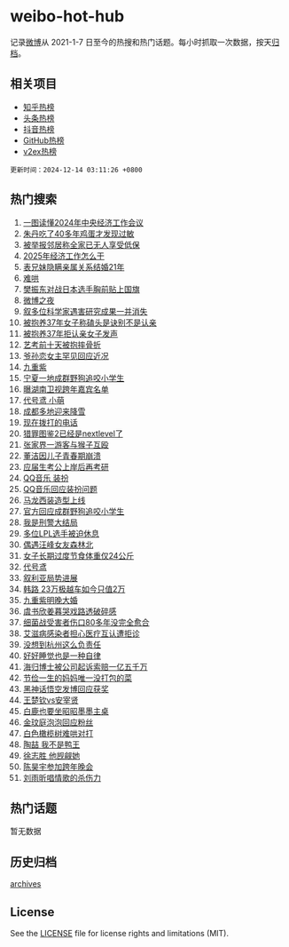 # weibo-hot-hub

记录[微博](https://www.weibo.com)从 2021-1-7 日至今的热搜和热门话题。每小时抓取一次数据，按天[归档](archives)。

## 相关项目

- [知乎热榜](https://github.com/lonnyzhang423/zhihu-hot-hub)
- [头条热榜](https://github.com/lonnyzhang423/toutiao-hot-hub)
- [抖音热榜](https://github.com/lonnyzhang423/douyin-hot-hub)
- [GitHub热榜](https://github.com/lonnyzhang423/github-hot-hub)
- [v2ex热榜](https://github.com/lonnyzhang423/v2ex-hot-hub)


`更新时间：2024-12-14 03:11:26 +0800`

## 热门搜索

1. [一图读懂2024年中央经济工作会议](https://m.weibo.cn/search?containerid=100103type%3D1%26t%3D10%26q%3D%23%E4%B8%80%E5%9B%BE%E8%AF%BB%E6%87%822024%E5%B9%B4%E4%B8%AD%E5%A4%AE%E7%BB%8F%E6%B5%8E%E5%B7%A5%E4%BD%9C%E4%BC%9A%E8%AE%AE%23&stream_entry_id=51&isnewpage=1&extparam=seat%3D1%26c_type%3D51%26stream_entry_id%3D51%26cate%3D10103%26filter_type%3Drealtimehot%26q%3D%2523%25E4%25B8%2580%25E5%259B%25BE%25E8%25AF%25BB%25E6%2587%25822024%25E5%25B9%25B4%25E4%25B8%25AD%25E5%25A4%25AE%25E7%25BB%258F%25E6%25B5%258E%25E5%25B7%25A5%25E4%25BD%259C%25E4%25BC%259A%25E8%25AE%25AE%2523%26pos%3D0%26dgr%3D0%26display_time%3D1734117084%26pre_seqid%3D173411708465592175222157)
1. [朱丹吃了40多年鸡蛋才发现过敏](https://m.weibo.cn/search?containerid=100103type%3D1%26t%3D10%26q%3D%23%E6%9C%B1%E4%B8%B9%E5%90%83%E4%BA%8640%E5%A4%9A%E5%B9%B4%E9%B8%A1%E8%9B%8B%E6%89%8D%E5%8F%91%E7%8E%B0%E8%BF%87%E6%95%8F%23&stream_entry_id=31&isnewpage=1&extparam=seat%3D1%26band_rank%3D1%26flag%3D2%26filter_type%3Drealtimehot%26c_type%3D31%26lcate%3D5001%26stream_entry_id%3D31%26cate%3D5001%26q%3D%2523%25E6%259C%25B1%25E4%25B8%25B9%25E5%2590%2583%25E4%25BA%258640%25E5%25A4%259A%25E5%25B9%25B4%25E9%25B8%25A1%25E8%259B%258B%25E6%2589%258D%25E5%258F%2591%25E7%258E%25B0%25E8%25BF%2587%25E6%2595%258F%2523%26dgr%3D0%26pos%3D0%26realpos%3D1%26display_time%3D1734117084%26pre_seqid%3D173411708465592175222157)
1. [被举报邻居称全家已无人享受低保](https://m.weibo.cn/search?containerid=100103type%3D1%26t%3D10%26q%3D%23%E8%A2%AB%E4%B8%BE%E6%8A%A5%E9%82%BB%E5%B1%85%E7%A7%B0%E5%85%A8%E5%AE%B6%E5%B7%B2%E6%97%A0%E4%BA%BA%E4%BA%AB%E5%8F%97%E4%BD%8E%E4%BF%9D%23&stream_entry_id=31&isnewpage=1&extparam=seat%3D1%26band_rank%3D2%26flag%3D2%26filter_type%3Drealtimehot%26c_type%3D31%26lcate%3D5001%26stream_entry_id%3D31%26cate%3D5001%26q%3D%2523%25E8%25A2%25AB%25E4%25B8%25BE%25E6%258A%25A5%25E9%2582%25BB%25E5%25B1%2585%25E7%25A7%25B0%25E5%2585%25A8%25E5%25AE%25B6%25E5%25B7%25B2%25E6%2597%25A0%25E4%25BA%25BA%25E4%25BA%25AB%25E5%258F%2597%25E4%25BD%258E%25E4%25BF%259D%2523%26dgr%3D0%26pos%3D1%26realpos%3D2%26display_time%3D1734117084%26pre_seqid%3D173411708465592175222157)
1. [2025年经济工作怎么干](https://m.weibo.cn/search?containerid=100103type%3D1%26t%3D10%26q%3D%232025%E5%B9%B4%E7%BB%8F%E6%B5%8E%E5%B7%A5%E4%BD%9C%E6%80%8E%E4%B9%88%E5%B9%B2%23&stream_entry_id=31&isnewpage=1&extparam=seat%3D1%26band_rank%3D3%26flag%3D0%26filter_type%3Drealtimehot%26c_type%3D31%26lcate%3D5001%26stream_entry_id%3D31%26cate%3D5001%26q%3D%25232025%25E5%25B9%25B4%25E7%25BB%258F%25E6%25B5%258E%25E5%25B7%25A5%25E4%25BD%259C%25E6%2580%258E%25E4%25B9%2588%25E5%25B9%25B2%2523%26dgr%3D0%26pos%3D2%26realpos%3D3%26display_time%3D1734117084%26pre_seqid%3D173411708465592175222157)
1. [表兄妹隐瞒亲属关系结婚21年](https://m.weibo.cn/search?containerid=100103type%3D1%26t%3D10%26q%3D%23%E8%A1%A8%E5%85%84%E5%A6%B9%E9%9A%90%E7%9E%92%E4%BA%B2%E5%B1%9E%E5%85%B3%E7%B3%BB%E7%BB%93%E5%A9%9A21%E5%B9%B4%23&stream_entry_id=31&isnewpage=1&extparam=seat%3D1%26band_rank%3D4%26flag%3D2%26filter_type%3Drealtimehot%26c_type%3D31%26lcate%3D5001%26stream_entry_id%3D31%26cate%3D5001%26q%3D%2523%25E8%25A1%25A8%25E5%2585%2584%25E5%25A6%25B9%25E9%259A%2590%25E7%259E%2592%25E4%25BA%25B2%25E5%25B1%259E%25E5%2585%25B3%25E7%25B3%25BB%25E7%25BB%2593%25E5%25A9%259A21%25E5%25B9%25B4%2523%26dgr%3D0%26pos%3D3%26realpos%3D4%26display_time%3D1734117084%26pre_seqid%3D173411708465592175222157)
1. [难哄](https://m.weibo.cn/search?containerid=100103type%3D1%26t%3D10%26q%3D%E9%9A%BE%E5%93%84&stream_entry_id=31&isnewpage=1&extparam=seat%3D1%26band_rank%3D5%26flag%3D2%26filter_type%3Drealtimehot%26c_type%3D31%26lcate%3D5001%26stream_entry_id%3D31%26cate%3D5001%26q%3D%25E9%259A%25BE%25E5%2593%2584%26dgr%3D0%26pos%3D4%26realpos%3D5%26display_time%3D1734117084%26pre_seqid%3D173411708465592175222157)
1. [樊振东对战日本选手胸前贴上国旗](https://m.weibo.cn/search?containerid=100103type%3D1%26t%3D10%26q%3D%23%E6%A8%8A%E6%8C%AF%E4%B8%9C%E5%AF%B9%E6%88%98%E6%97%A5%E6%9C%AC%E9%80%89%E6%89%8B%E8%83%B8%E5%89%8D%E8%B4%B4%E4%B8%8A%E5%9B%BD%E6%97%97%23&stream_entry_id=31&isnewpage=1&extparam=seat%3D1%26band_rank%3D6%26flag%3D0%26filter_type%3Drealtimehot%26c_type%3D31%26lcate%3D5001%26stream_entry_id%3D31%26cate%3D5001%26q%3D%2523%25E6%25A8%258A%25E6%258C%25AF%25E4%25B8%259C%25E5%25AF%25B9%25E6%2588%2598%25E6%2597%25A5%25E6%259C%25AC%25E9%2580%2589%25E6%2589%258B%25E8%2583%25B8%25E5%2589%258D%25E8%25B4%25B4%25E4%25B8%258A%25E5%259B%25BD%25E6%2597%2597%2523%26dgr%3D0%26pos%3D5%26realpos%3D6%26display_time%3D1734117084%26pre_seqid%3D173411708465592175222157)
1. [微博之夜](https://m.weibo.cn/search?containerid=100103type%3D1%26t%3D10%26q%3D%E5%BE%AE%E5%8D%9A%E4%B9%8B%E5%A4%9C&stream_entry_id=31&isnewpage=1&extparam=seat%3D1%26band_rank%3D7%26flag%3D2%26filter_type%3Drealtimehot%26c_type%3D31%26lcate%3D5001%26stream_entry_id%3D31%26cate%3D5001%26q%3D%25E5%25BE%25AE%25E5%258D%259A%25E4%25B9%258B%25E5%25A4%259C%26dgr%3D0%26pos%3D6%26realpos%3D7%26display_time%3D1734117084%26pre_seqid%3D173411708465592175222157)
1. [叙多位科学家遇害研究成果一并消失](https://m.weibo.cn/search?containerid=100103type%3D1%26t%3D10%26q%3D%23%E5%8F%99%E5%A4%9A%E4%BD%8D%E7%A7%91%E5%AD%A6%E5%AE%B6%E9%81%87%E5%AE%B3%E7%A0%94%E7%A9%B6%E6%88%90%E6%9E%9C%E4%B8%80%E5%B9%B6%E6%B6%88%E5%A4%B1%23&stream_entry_id=31&isnewpage=1&extparam=seat%3D1%26band_rank%3D8%26flag%3D0%26filter_type%3Drealtimehot%26c_type%3D31%26lcate%3D5001%26stream_entry_id%3D31%26cate%3D5001%26q%3D%2523%25E5%258F%2599%25E5%25A4%259A%25E4%25BD%258D%25E7%25A7%2591%25E5%25AD%25A6%25E5%25AE%25B6%25E9%2581%2587%25E5%25AE%25B3%25E7%25A0%2594%25E7%25A9%25B6%25E6%2588%2590%25E6%259E%259C%25E4%25B8%2580%25E5%25B9%25B6%25E6%25B6%2588%25E5%25A4%25B1%2523%26dgr%3D0%26pos%3D7%26realpos%3D8%26display_time%3D1734117084%26pre_seqid%3D173411708465592175222157)
1. [被抱养37年女子称磕头是诀别不是认亲](https://m.weibo.cn/search?containerid=100103type%3D1%26t%3D10%26q%3D%23%E8%A2%AB%E6%8A%B1%E5%85%BB37%E5%B9%B4%E5%A5%B3%E5%AD%90%E7%A7%B0%E7%A3%95%E5%A4%B4%E6%98%AF%E8%AF%80%E5%88%AB%E4%B8%8D%E6%98%AF%E8%AE%A4%E4%BA%B2%23&stream_entry_id=31&isnewpage=1&extparam=seat%3D1%26band_rank%3D9%26flag%3D1%26filter_type%3Drealtimehot%26c_type%3D31%26lcate%3D5001%26stream_entry_id%3D31%26cate%3D5001%26q%3D%2523%25E8%25A2%25AB%25E6%258A%25B1%25E5%2585%25BB37%25E5%25B9%25B4%25E5%25A5%25B3%25E5%25AD%2590%25E7%25A7%25B0%25E7%25A3%2595%25E5%25A4%25B4%25E6%2598%25AF%25E8%25AF%2580%25E5%2588%25AB%25E4%25B8%258D%25E6%2598%25AF%25E8%25AE%25A4%25E4%25BA%25B2%2523%26dgr%3D0%26pos%3D8%26realpos%3D9%26display_time%3D1734117084%26pre_seqid%3D173411708465592175222157)
1. [被抱养37年拒认亲女子发声](https://m.weibo.cn/search?containerid=100103type%3D1%26t%3D10%26q%3D%23%E8%A2%AB%E6%8A%B1%E5%85%BB37%E5%B9%B4%E6%8B%92%E8%AE%A4%E4%BA%B2%E5%A5%B3%E5%AD%90%E5%8F%91%E5%A3%B0%23&stream_entry_id=31&isnewpage=1&extparam=seat%3D1%26band_rank%3D10%26flag%3D1%26filter_type%3Drealtimehot%26c_type%3D31%26lcate%3D5001%26stream_entry_id%3D31%26cate%3D5001%26q%3D%2523%25E8%25A2%25AB%25E6%258A%25B1%25E5%2585%25BB37%25E5%25B9%25B4%25E6%258B%2592%25E8%25AE%25A4%25E4%25BA%25B2%25E5%25A5%25B3%25E5%25AD%2590%25E5%258F%2591%25E5%25A3%25B0%2523%26dgr%3D0%26pos%3D9%26realpos%3D10%26display_time%3D1734117084%26pre_seqid%3D173411708465592175222157)
1. [艺考前十天被抱摔骨折](https://m.weibo.cn/search?containerid=100103type%3D1%26t%3D10%26q%3D%E8%89%BA%E8%80%83%E5%89%8D%E5%8D%81%E5%A4%A9%E8%A2%AB%E6%8A%B1%E6%91%94%E9%AA%A8%E6%8A%98&stream_entry_id=31&isnewpage=1&extparam=seat%3D1%26band_rank%3D11%26flag%3D2%26filter_type%3Drealtimehot%26c_type%3D31%26lcate%3D5001%26stream_entry_id%3D31%26cate%3D5001%26q%3D%25E8%2589%25BA%25E8%2580%2583%25E5%2589%258D%25E5%258D%2581%25E5%25A4%25A9%25E8%25A2%25AB%25E6%258A%25B1%25E6%2591%2594%25E9%25AA%25A8%25E6%258A%2598%26dgr%3D0%26pos%3D10%26realpos%3D11%26display_time%3D1734117084%26pre_seqid%3D173411708465592175222157)
1. [爷孙恋女主罕见回应近况](https://m.weibo.cn/search?containerid=100103type%3D1%26t%3D10%26q%3D%23%E7%88%B7%E5%AD%99%E6%81%8B%E5%A5%B3%E4%B8%BB%E7%BD%95%E8%A7%81%E5%9B%9E%E5%BA%94%E8%BF%91%E5%86%B5%23&stream_entry_id=31&isnewpage=1&extparam=seat%3D1%26band_rank%3D12%26flag%3D2%26filter_type%3Drealtimehot%26c_type%3D31%26lcate%3D5001%26stream_entry_id%3D31%26cate%3D5001%26q%3D%2523%25E7%2588%25B7%25E5%25AD%2599%25E6%2581%258B%25E5%25A5%25B3%25E4%25B8%25BB%25E7%25BD%2595%25E8%25A7%2581%25E5%259B%259E%25E5%25BA%2594%25E8%25BF%2591%25E5%2586%25B5%2523%26dgr%3D0%26pos%3D11%26realpos%3D12%26display_time%3D1734117084%26pre_seqid%3D173411708465592175222157)
1. [九重紫](https://m.weibo.cn/search?containerid=100103type%3D1%26t%3D10%26q%3D%E4%B9%9D%E9%87%8D%E7%B4%AB&stream_entry_id=31&isnewpage=1&extparam=seat%3D1%26band_rank%3D13%26flag%3D0%26filter_type%3Drealtimehot%26c_type%3D31%26lcate%3D5001%26stream_entry_id%3D31%26cate%3D5001%26q%3D%25E4%25B9%259D%25E9%2587%258D%25E7%25B4%25AB%26dgr%3D0%26pos%3D12%26realpos%3D13%26display_time%3D1734117084%26pre_seqid%3D173411708465592175222157)
1. [宁夏一地成群野狗追咬小学生](https://m.weibo.cn/search?containerid=100103type%3D1%26t%3D10%26q%3D%23%E5%AE%81%E5%A4%8F%E4%B8%80%E5%9C%B0%E6%88%90%E7%BE%A4%E9%87%8E%E7%8B%97%E8%BF%BD%E5%92%AC%E5%B0%8F%E5%AD%A6%E7%94%9F%23&stream_entry_id=31&isnewpage=1&extparam=seat%3D1%26band_rank%3D14%26flag%3D0%26filter_type%3Drealtimehot%26c_type%3D31%26lcate%3D5001%26stream_entry_id%3D31%26cate%3D5001%26q%3D%2523%25E5%25AE%2581%25E5%25A4%258F%25E4%25B8%2580%25E5%259C%25B0%25E6%2588%2590%25E7%25BE%25A4%25E9%2587%258E%25E7%258B%2597%25E8%25BF%25BD%25E5%2592%25AC%25E5%25B0%258F%25E5%25AD%25A6%25E7%2594%259F%2523%26dgr%3D0%26pos%3D13%26realpos%3D14%26display_time%3D1734117084%26pre_seqid%3D173411708465592175222157)
1. [曝湖南卫视跨年嘉宾名单](https://m.weibo.cn/search?containerid=100103type%3D1%26t%3D10%26q%3D%23%E6%9B%9D%E6%B9%96%E5%8D%97%E5%8D%AB%E8%A7%86%E8%B7%A8%E5%B9%B4%E5%98%89%E5%AE%BE%E5%90%8D%E5%8D%95%23&stream_entry_id=31&isnewpage=1&extparam=seat%3D1%26band_rank%3D15%26flag%3D0%26filter_type%3Drealtimehot%26c_type%3D31%26lcate%3D5001%26stream_entry_id%3D31%26cate%3D5001%26q%3D%2523%25E6%259B%259D%25E6%25B9%2596%25E5%258D%2597%25E5%258D%25AB%25E8%25A7%2586%25E8%25B7%25A8%25E5%25B9%25B4%25E5%2598%2589%25E5%25AE%25BE%25E5%2590%258D%25E5%258D%2595%2523%26dgr%3D0%26pos%3D14%26realpos%3D15%26display_time%3D1734117084%26pre_seqid%3D173411708465592175222157)
1. [代号鸢 小萌](https://m.weibo.cn/search?containerid=100103type%3D1%26t%3D10%26q%3D%E4%BB%A3%E5%8F%B7%E9%B8%A2+%E5%B0%8F%E8%90%8C&stream_entry_id=31&isnewpage=1&extparam=seat%3D1%26band_rank%3D16%26flag%3D0%26filter_type%3Drealtimehot%26c_type%3D31%26lcate%3D5001%26stream_entry_id%3D31%26cate%3D5001%26q%3D%25E4%25BB%25A3%25E5%258F%25B7%25E9%25B8%25A2%2520%25E5%25B0%258F%25E8%2590%258C%26dgr%3D0%26pos%3D15%26realpos%3D16%26display_time%3D1734117084%26pre_seqid%3D173411708465592175222157)
1. [成都多地迎来降雪](https://m.weibo.cn/search?containerid=100103type%3D1%26t%3D10%26q%3D%23%E6%88%90%E9%83%BD%E5%A4%9A%E5%9C%B0%E8%BF%8E%E6%9D%A5%E9%99%8D%E9%9B%AA%23&stream_entry_id=31&isnewpage=1&extparam=seat%3D1%26band_rank%3D17%26flag%3D0%26filter_type%3Drealtimehot%26c_type%3D31%26lcate%3D5001%26stream_entry_id%3D31%26cate%3D5001%26q%3D%2523%25E6%2588%2590%25E9%2583%25BD%25E5%25A4%259A%25E5%259C%25B0%25E8%25BF%258E%25E6%259D%25A5%25E9%2599%258D%25E9%259B%25AA%2523%26dgr%3D0%26pos%3D16%26realpos%3D17%26display_time%3D1734117084%26pre_seqid%3D173411708465592175222157)
1. [现在拨打的电话](https://m.weibo.cn/search?containerid=100103type%3D1%26t%3D10%26q%3D%E7%8E%B0%E5%9C%A8%E6%8B%A8%E6%89%93%E7%9A%84%E7%94%B5%E8%AF%9D&stream_entry_id=31&isnewpage=1&extparam=seat%3D1%26band_rank%3D18%26flag%3D0%26filter_type%3Drealtimehot%26c_type%3D31%26lcate%3D5001%26stream_entry_id%3D31%26cate%3D5001%26q%3D%25E7%258E%25B0%25E5%259C%25A8%25E6%258B%25A8%25E6%2589%2593%25E7%259A%2584%25E7%2594%25B5%25E8%25AF%259D%26dgr%3D0%26pos%3D17%26realpos%3D18%26display_time%3D1734117084%26pre_seqid%3D173411708465592175222157)
1. [猎罪图鉴2已经是nextlevel了](https://m.weibo.cn/search?containerid=100103type%3D1%26t%3D10%26q%3D%23%E7%8C%8E%E7%BD%AA%E5%9B%BE%E9%89%B42%E5%B7%B2%E7%BB%8F%E6%98%AFnextlevel%E4%BA%86%23&stream_entry_id=31&isnewpage=1&extparam=seat%3D1%26band_rank%3D19%26flag%3D0%26filter_type%3Drealtimehot%26c_type%3D31%26lcate%3D5001%26stream_entry_id%3D31%26cate%3D5001%26q%3D%2523%25E7%258C%258E%25E7%25BD%25AA%25E5%259B%25BE%25E9%2589%25B42%25E5%25B7%25B2%25E7%25BB%258F%25E6%2598%25AFnextlevel%25E4%25BA%2586%2523%26dgr%3D0%26pos%3D18%26realpos%3D19%26display_time%3D1734117084%26pre_seqid%3D173411708465592175222157)
1. [张家界一游客与猴子互殴](https://m.weibo.cn/search?containerid=100103type%3D1%26t%3D10%26q%3D%23%E5%BC%A0%E5%AE%B6%E7%95%8C%E4%B8%80%E6%B8%B8%E5%AE%A2%E4%B8%8E%E7%8C%B4%E5%AD%90%E4%BA%92%E6%AE%B4%23&stream_entry_id=31&isnewpage=1&extparam=seat%3D1%26band_rank%3D20%26flag%3D0%26filter_type%3Drealtimehot%26c_type%3D31%26lcate%3D5001%26stream_entry_id%3D31%26cate%3D5001%26q%3D%2523%25E5%25BC%25A0%25E5%25AE%25B6%25E7%2595%258C%25E4%25B8%2580%25E6%25B8%25B8%25E5%25AE%25A2%25E4%25B8%258E%25E7%258C%25B4%25E5%25AD%2590%25E4%25BA%2592%25E6%25AE%25B4%2523%26dgr%3D0%26pos%3D19%26realpos%3D20%26display_time%3D1734117084%26pre_seqid%3D173411708465592175222157)
1. [董洁因儿子青春期崩溃](https://m.weibo.cn/search?containerid=100103type%3D1%26t%3D10%26q%3D%23%E8%91%A3%E6%B4%81%E5%9B%A0%E5%84%BF%E5%AD%90%E9%9D%92%E6%98%A5%E6%9C%9F%E5%B4%A9%E6%BA%83%23&stream_entry_id=31&isnewpage=1&extparam=seat%3D1%26band_rank%3D21%26flag%3D2%26filter_type%3Drealtimehot%26c_type%3D31%26lcate%3D5001%26stream_entry_id%3D31%26cate%3D5001%26q%3D%2523%25E8%2591%25A3%25E6%25B4%2581%25E5%259B%25A0%25E5%2584%25BF%25E5%25AD%2590%25E9%259D%2592%25E6%2598%25A5%25E6%259C%259F%25E5%25B4%25A9%25E6%25BA%2583%2523%26dgr%3D0%26pos%3D20%26realpos%3D21%26display_time%3D1734117084%26pre_seqid%3D173411708465592175222157)
1. [应届生考公上岸后再考研](https://m.weibo.cn/search?containerid=100103type%3D1%26t%3D10%26q%3D%E5%BA%94%E5%B1%8A%E7%94%9F%E8%80%83%E5%85%AC%E4%B8%8A%E5%B2%B8%E5%90%8E%E5%86%8D%E8%80%83%E7%A0%94&stream_entry_id=31&isnewpage=1&extparam=seat%3D1%26band_rank%3D22%26flag%3D0%26filter_type%3Drealtimehot%26c_type%3D31%26lcate%3D5001%26stream_entry_id%3D31%26cate%3D5001%26q%3D%25E5%25BA%2594%25E5%25B1%258A%25E7%2594%259F%25E8%2580%2583%25E5%2585%25AC%25E4%25B8%258A%25E5%25B2%25B8%25E5%2590%258E%25E5%2586%258D%25E8%2580%2583%25E7%25A0%2594%26dgr%3D0%26pos%3D21%26realpos%3D22%26display_time%3D1734117084%26pre_seqid%3D173411708465592175222157)
1. [QQ音乐 装扮](https://m.weibo.cn/search?containerid=100103type%3D1%26t%3D10%26q%3DQQ%E9%9F%B3%E4%B9%90+%E8%A3%85%E6%89%AE&stream_entry_id=31&isnewpage=1&extparam=seat%3D1%26band_rank%3D23%26flag%3D0%26filter_type%3Drealtimehot%26c_type%3D31%26lcate%3D5001%26stream_entry_id%3D31%26cate%3D5001%26q%3DQQ%25E9%259F%25B3%25E4%25B9%2590%2520%25E8%25A3%2585%25E6%2589%25AE%26dgr%3D0%26pos%3D22%26realpos%3D23%26display_time%3D1734117084%26pre_seqid%3D173411708465592175222157)
1. [QQ音乐回应装扮问题](https://m.weibo.cn/search?containerid=100103type%3D1%26t%3D10%26q%3D%23QQ%E9%9F%B3%E4%B9%90%E5%9B%9E%E5%BA%94%E8%A3%85%E6%89%AE%E9%97%AE%E9%A2%98%23&stream_entry_id=31&isnewpage=1&extparam=seat%3D1%26band_rank%3D24%26flag%3D0%26filter_type%3Drealtimehot%26c_type%3D31%26lcate%3D5001%26stream_entry_id%3D31%26cate%3D5001%26q%3D%2523QQ%25E9%259F%25B3%25E4%25B9%2590%25E5%259B%259E%25E5%25BA%2594%25E8%25A3%2585%25E6%2589%25AE%25E9%2597%25AE%25E9%25A2%2598%2523%26dgr%3D0%26pos%3D23%26realpos%3D24%26display_time%3D1734117084%26pre_seqid%3D173411708465592175222157)
1. [马龙西装造型上线](https://m.weibo.cn/search?containerid=100103type%3D1%26t%3D10%26q%3D%23%E9%A9%AC%E9%BE%99%E8%A5%BF%E8%A3%85%E9%80%A0%E5%9E%8B%E4%B8%8A%E7%BA%BF%23&stream_entry_id=31&isnewpage=1&extparam=seat%3D1%26band_rank%3D25%26flag%3D1%26filter_type%3Drealtimehot%26c_type%3D31%26lcate%3D5001%26stream_entry_id%3D31%26cate%3D5001%26q%3D%2523%25E9%25A9%25AC%25E9%25BE%2599%25E8%25A5%25BF%25E8%25A3%2585%25E9%2580%25A0%25E5%259E%258B%25E4%25B8%258A%25E7%25BA%25BF%2523%26dgr%3D0%26pos%3D24%26realpos%3D25%26display_time%3D1734117084%26pre_seqid%3D173411708465592175222157)
1. [官方回应成群野狗追咬小学生](https://m.weibo.cn/search?containerid=100103type%3D1%26t%3D10%26q%3D%23%E5%AE%98%E6%96%B9%E5%9B%9E%E5%BA%94%E6%88%90%E7%BE%A4%E9%87%8E%E7%8B%97%E8%BF%BD%E5%92%AC%E5%B0%8F%E5%AD%A6%E7%94%9F%23&stream_entry_id=31&isnewpage=1&extparam=seat%3D1%26band_rank%3D26%26flag%3D0%26filter_type%3Drealtimehot%26c_type%3D31%26lcate%3D5001%26stream_entry_id%3D31%26cate%3D5001%26q%3D%2523%25E5%25AE%2598%25E6%2596%25B9%25E5%259B%259E%25E5%25BA%2594%25E6%2588%2590%25E7%25BE%25A4%25E9%2587%258E%25E7%258B%2597%25E8%25BF%25BD%25E5%2592%25AC%25E5%25B0%258F%25E5%25AD%25A6%25E7%2594%259F%2523%26dgr%3D0%26pos%3D25%26realpos%3D26%26display_time%3D1734117084%26pre_seqid%3D173411708465592175222157)
1. [我是刑警大结局](https://m.weibo.cn/search?containerid=100103type%3D1%26t%3D10%26q%3D%E6%88%91%E6%98%AF%E5%88%91%E8%AD%A6%E5%A4%A7%E7%BB%93%E5%B1%80&stream_entry_id=31&isnewpage=1&extparam=seat%3D1%26band_rank%3D27%26flag%3D0%26filter_type%3Drealtimehot%26c_type%3D31%26lcate%3D5001%26stream_entry_id%3D31%26cate%3D5001%26q%3D%25E6%2588%2591%25E6%2598%25AF%25E5%2588%2591%25E8%25AD%25A6%25E5%25A4%25A7%25E7%25BB%2593%25E5%25B1%2580%26dgr%3D0%26pos%3D26%26realpos%3D27%26display_time%3D1734117084%26pre_seqid%3D173411708465592175222157)
1. [多位LPL选手被迫休息](https://m.weibo.cn/search?containerid=100103type%3D1%26t%3D10%26q%3D%23%E5%A4%9A%E4%BD%8DLPL%E9%80%89%E6%89%8B%E8%A2%AB%E8%BF%AB%E4%BC%91%E6%81%AF%23&stream_entry_id=31&isnewpage=1&extparam=seat%3D1%26band_rank%3D28%26flag%3D0%26filter_type%3Drealtimehot%26c_type%3D31%26lcate%3D5001%26stream_entry_id%3D31%26cate%3D5001%26q%3D%2523%25E5%25A4%259A%25E4%25BD%258DLPL%25E9%2580%2589%25E6%2589%258B%25E8%25A2%25AB%25E8%25BF%25AB%25E4%25BC%2591%25E6%2581%25AF%2523%26dgr%3D0%26pos%3D27%26realpos%3D28%26display_time%3D1734117084%26pre_seqid%3D173411708465592175222157)
1. [偶遇汪峰女友森林北](https://m.weibo.cn/search?containerid=100103type%3D1%26t%3D10%26q%3D%23%E5%81%B6%E9%81%87%E6%B1%AA%E5%B3%B0%E5%A5%B3%E5%8F%8B%E6%A3%AE%E6%9E%97%E5%8C%97%23&stream_entry_id=31&isnewpage=1&extparam=seat%3D1%26band_rank%3D29%26flag%3D0%26filter_type%3Drealtimehot%26c_type%3D31%26lcate%3D5001%26stream_entry_id%3D31%26cate%3D5001%26q%3D%2523%25E5%2581%25B6%25E9%2581%2587%25E6%25B1%25AA%25E5%25B3%25B0%25E5%25A5%25B3%25E5%258F%258B%25E6%25A3%25AE%25E6%259E%2597%25E5%258C%2597%2523%26dgr%3D0%26pos%3D28%26realpos%3D29%26display_time%3D1734117084%26pre_seqid%3D173411708465592175222157)
1. [女子长期过度节食体重仅24公斤](https://m.weibo.cn/search?containerid=100103type%3D1%26t%3D10%26q%3D%23%E5%A5%B3%E5%AD%90%E9%95%BF%E6%9C%9F%E8%BF%87%E5%BA%A6%E8%8A%82%E9%A3%9F%E4%BD%93%E9%87%8D%E4%BB%8524%E5%85%AC%E6%96%A4%23&stream_entry_id=31&isnewpage=1&extparam=seat%3D1%26band_rank%3D30%26flag%3D0%26filter_type%3Drealtimehot%26c_type%3D31%26lcate%3D5001%26stream_entry_id%3D31%26cate%3D5001%26q%3D%2523%25E5%25A5%25B3%25E5%25AD%2590%25E9%2595%25BF%25E6%259C%259F%25E8%25BF%2587%25E5%25BA%25A6%25E8%258A%2582%25E9%25A3%259F%25E4%25BD%2593%25E9%2587%258D%25E4%25BB%258524%25E5%2585%25AC%25E6%2596%25A4%2523%26dgr%3D0%26pos%3D29%26realpos%3D30%26display_time%3D1734117084%26pre_seqid%3D173411708465592175222157)
1. [代号鸢](https://m.weibo.cn/search?containerid=100103type%3D1%26t%3D10%26q%3D%E4%BB%A3%E5%8F%B7%E9%B8%A2&stream_entry_id=31&isnewpage=1&extparam=seat%3D1%26band_rank%3D31%26flag%3D0%26filter_type%3Drealtimehot%26c_type%3D31%26lcate%3D5001%26stream_entry_id%3D31%26cate%3D5001%26q%3D%25E4%25BB%25A3%25E5%258F%25B7%25E9%25B8%25A2%26dgr%3D0%26pos%3D30%26realpos%3D31%26display_time%3D1734117084%26pre_seqid%3D173411708465592175222157)
1. [叙利亚局势进展](https://m.weibo.cn/search?containerid=100103type%3D1%26t%3D10%26q%3D%23%E5%8F%99%E5%88%A9%E4%BA%9A%E5%B1%80%E5%8A%BF%E8%BF%9B%E5%B1%95%23&stream_entry_id=31&isnewpage=1&extparam=seat%3D1%26band_rank%3D32%26flag%3D0%26filter_type%3Drealtimehot%26c_type%3D31%26lcate%3D5001%26stream_entry_id%3D31%26cate%3D5001%26q%3D%2523%25E5%258F%2599%25E5%2588%25A9%25E4%25BA%259A%25E5%25B1%2580%25E5%258A%25BF%25E8%25BF%259B%25E5%25B1%2595%2523%26dgr%3D0%26pos%3D31%26realpos%3D32%26display_time%3D1734117084%26pre_seqid%3D173411708465592175222157)
1. [韩路 23万极越车如今只值2万](https://m.weibo.cn/search?containerid=100103type%3D1%26t%3D10%26q%3D%E9%9F%A9%E8%B7%AF+23%E4%B8%87%E6%9E%81%E8%B6%8A%E8%BD%A6%E5%A6%82%E4%BB%8A%E5%8F%AA%E5%80%BC2%E4%B8%87&stream_entry_id=31&isnewpage=1&extparam=seat%3D1%26band_rank%3D33%26flag%3D0%26filter_type%3Drealtimehot%26c_type%3D31%26lcate%3D5001%26stream_entry_id%3D31%26cate%3D5001%26q%3D%25E9%259F%25A9%25E8%25B7%25AF%252023%25E4%25B8%2587%25E6%259E%2581%25E8%25B6%258A%25E8%25BD%25A6%25E5%25A6%2582%25E4%25BB%258A%25E5%258F%25AA%25E5%2580%25BC2%25E4%25B8%2587%26dgr%3D0%26pos%3D32%26realpos%3D33%26display_time%3D1734117084%26pre_seqid%3D173411708465592175222157)
1. [九重紫明晚大婚](https://m.weibo.cn/search?containerid=100103type%3D1%26t%3D10%26q%3D%E4%B9%9D%E9%87%8D%E7%B4%AB%E6%98%8E%E6%99%9A%E5%A4%A7%E5%A9%9A&stream_entry_id=31&isnewpage=1&extparam=seat%3D1%26band_rank%3D34%26flag%3D0%26filter_type%3Drealtimehot%26c_type%3D31%26lcate%3D5001%26stream_entry_id%3D31%26cate%3D5001%26q%3D%25E4%25B9%259D%25E9%2587%258D%25E7%25B4%25AB%25E6%2598%258E%25E6%2599%259A%25E5%25A4%25A7%25E5%25A9%259A%26dgr%3D0%26pos%3D33%26realpos%3D34%26display_time%3D1734117084%26pre_seqid%3D173411708465592175222157)
1. [虞书欣姜暮哭戏路透破碎感](https://m.weibo.cn/search?containerid=100103type%3D1%26t%3D10%26q%3D%23%E8%99%9E%E4%B9%A6%E6%AC%A3%E5%A7%9C%E6%9A%AE%E5%93%AD%E6%88%8F%E8%B7%AF%E9%80%8F%E7%A0%B4%E7%A2%8E%E6%84%9F%23&stream_entry_id=31&isnewpage=1&extparam=seat%3D1%26band_rank%3D35%26flag%3D0%26filter_type%3Drealtimehot%26c_type%3D31%26lcate%3D5001%26stream_entry_id%3D31%26cate%3D5001%26q%3D%2523%25E8%2599%259E%25E4%25B9%25A6%25E6%25AC%25A3%25E5%25A7%259C%25E6%259A%25AE%25E5%2593%25AD%25E6%2588%258F%25E8%25B7%25AF%25E9%2580%258F%25E7%25A0%25B4%25E7%25A2%258E%25E6%2584%259F%2523%26dgr%3D0%26pos%3D34%26realpos%3D35%26display_time%3D1734117084%26pre_seqid%3D173411708465592175222157)
1. [细菌战受害者伤口80多年没完全愈合](https://m.weibo.cn/search?containerid=100103type%3D1%26t%3D10%26q%3D%23%E7%BB%86%E8%8F%8C%E6%88%98%E5%8F%97%E5%AE%B3%E8%80%85%E4%BC%A4%E5%8F%A380%E5%A4%9A%E5%B9%B4%E6%B2%A1%E5%AE%8C%E5%85%A8%E6%84%88%E5%90%88%23&stream_entry_id=31&isnewpage=1&extparam=seat%3D1%26band_rank%3D36%26flag%3D1%26filter_type%3Drealtimehot%26c_type%3D31%26lcate%3D5001%26stream_entry_id%3D31%26cate%3D5001%26q%3D%2523%25E7%25BB%2586%25E8%258F%258C%25E6%2588%2598%25E5%258F%2597%25E5%25AE%25B3%25E8%2580%2585%25E4%25BC%25A4%25E5%258F%25A380%25E5%25A4%259A%25E5%25B9%25B4%25E6%25B2%25A1%25E5%25AE%258C%25E5%2585%25A8%25E6%2584%2588%25E5%2590%2588%2523%26dgr%3D0%26pos%3D35%26realpos%3D36%26display_time%3D1734117084%26pre_seqid%3D173411708465592175222157)
1. [艾滋病感染者担心医疗互认遭拒诊](https://m.weibo.cn/search?containerid=100103type%3D1%26t%3D10%26q%3D%23%E8%89%BE%E6%BB%8B%E7%97%85%E6%84%9F%E6%9F%93%E8%80%85%E6%8B%85%E5%BF%83%E5%8C%BB%E7%96%97%E4%BA%92%E8%AE%A4%E9%81%AD%E6%8B%92%E8%AF%8A%23&stream_entry_id=31&isnewpage=1&extparam=seat%3D1%26band_rank%3D37%26flag%3D0%26filter_type%3Drealtimehot%26c_type%3D31%26lcate%3D5001%26stream_entry_id%3D31%26cate%3D5001%26q%3D%2523%25E8%2589%25BE%25E6%25BB%258B%25E7%2597%2585%25E6%2584%259F%25E6%259F%2593%25E8%2580%2585%25E6%258B%2585%25E5%25BF%2583%25E5%258C%25BB%25E7%2596%2597%25E4%25BA%2592%25E8%25AE%25A4%25E9%2581%25AD%25E6%258B%2592%25E8%25AF%258A%2523%26dgr%3D0%26pos%3D36%26realpos%3D37%26display_time%3D1734117084%26pre_seqid%3D173411708465592175222157)
1. [没想到杭州这么负责任](https://m.weibo.cn/search?containerid=100103type%3D1%26t%3D10%26q%3D%23%E6%B2%A1%E6%83%B3%E5%88%B0%E6%9D%AD%E5%B7%9E%E8%BF%99%E4%B9%88%E8%B4%9F%E8%B4%A3%E4%BB%BB%23&stream_entry_id=31&isnewpage=1&extparam=seat%3D1%26band_rank%3D38%26flag%3D32768%26filter_type%3Drealtimehot%26c_type%3D31%26lcate%3D5001%26stream_entry_id%3D31%26cate%3D5001%26q%3D%2523%25E6%25B2%25A1%25E6%2583%25B3%25E5%2588%25B0%25E6%259D%25AD%25E5%25B7%259E%25E8%25BF%2599%25E4%25B9%2588%25E8%25B4%259F%25E8%25B4%25A3%25E4%25BB%25BB%2523%26dgr%3D0%26pos%3D37%26realpos%3D38%26display_time%3D1734117084%26pre_seqid%3D173411708465592175222157)
1. [好好睡觉也是一种自律](https://m.weibo.cn/search?containerid=100103type%3D1%26t%3D10%26q%3D%23%E5%A5%BD%E5%A5%BD%E7%9D%A1%E8%A7%89%E4%B9%9F%E6%98%AF%E4%B8%80%E7%A7%8D%E8%87%AA%E5%BE%8B%23&stream_entry_id=31&isnewpage=1&extparam=seat%3D1%26band_rank%3D39%26flag%3D0%26filter_type%3Drealtimehot%26c_type%3D31%26lcate%3D5001%26stream_entry_id%3D31%26cate%3D5001%26q%3D%2523%25E5%25A5%25BD%25E5%25A5%25BD%25E7%259D%25A1%25E8%25A7%2589%25E4%25B9%259F%25E6%2598%25AF%25E4%25B8%2580%25E7%25A7%258D%25E8%2587%25AA%25E5%25BE%258B%2523%26dgr%3D0%26pos%3D38%26realpos%3D39%26display_time%3D1734117084%26pre_seqid%3D173411708465592175222157)
1. [海归博士被公司起诉索赔一亿五千万](https://m.weibo.cn/search?containerid=100103type%3D1%26t%3D10%26q%3D%23%E6%B5%B7%E5%BD%92%E5%8D%9A%E5%A3%AB%E8%A2%AB%E5%85%AC%E5%8F%B8%E8%B5%B7%E8%AF%89%E7%B4%A2%E8%B5%94%E4%B8%80%E4%BA%BF%E4%BA%94%E5%8D%83%E4%B8%87%23&stream_entry_id=31&isnewpage=1&extparam=seat%3D1%26band_rank%3D40%26flag%3D0%26filter_type%3Drealtimehot%26c_type%3D31%26lcate%3D5001%26stream_entry_id%3D31%26cate%3D5001%26q%3D%2523%25E6%25B5%25B7%25E5%25BD%2592%25E5%258D%259A%25E5%25A3%25AB%25E8%25A2%25AB%25E5%2585%25AC%25E5%258F%25B8%25E8%25B5%25B7%25E8%25AF%2589%25E7%25B4%25A2%25E8%25B5%2594%25E4%25B8%2580%25E4%25BA%25BF%25E4%25BA%2594%25E5%258D%2583%25E4%25B8%2587%2523%26dgr%3D0%26pos%3D39%26realpos%3D40%26display_time%3D1734117084%26pre_seqid%3D173411708465592175222157)
1. [节俭一生的妈妈唯一没打包的菜](https://m.weibo.cn/search?containerid=100103type%3D1%26t%3D10%26q%3D%E8%8A%82%E4%BF%AD%E4%B8%80%E7%94%9F%E7%9A%84%E5%A6%88%E5%A6%88%E5%94%AF%E4%B8%80%E6%B2%A1%E6%89%93%E5%8C%85%E7%9A%84%E8%8F%9C&stream_entry_id=31&isnewpage=1&extparam=seat%3D1%26band_rank%3D41%26flag%3D0%26filter_type%3Drealtimehot%26c_type%3D31%26lcate%3D5001%26stream_entry_id%3D31%26cate%3D5001%26q%3D%25E8%258A%2582%25E4%25BF%25AD%25E4%25B8%2580%25E7%2594%259F%25E7%259A%2584%25E5%25A6%2588%25E5%25A6%2588%25E5%2594%25AF%25E4%25B8%2580%25E6%25B2%25A1%25E6%2589%2593%25E5%258C%2585%25E7%259A%2584%25E8%258F%259C%26dgr%3D0%26pos%3D40%26realpos%3D41%26display_time%3D1734117084%26pre_seqid%3D173411708465592175222157)
1. [黑神话悟空发博回应获奖](https://m.weibo.cn/search?containerid=100103type%3D1%26t%3D10%26q%3D%23%E9%BB%91%E7%A5%9E%E8%AF%9D%E6%82%9F%E7%A9%BA%E5%8F%91%E5%8D%9A%E5%9B%9E%E5%BA%94%E8%8E%B7%E5%A5%96%23&stream_entry_id=31&isnewpage=1&extparam=seat%3D1%26band_rank%3D42%26flag%3D0%26filter_type%3Drealtimehot%26c_type%3D31%26lcate%3D5001%26stream_entry_id%3D31%26cate%3D5001%26q%3D%2523%25E9%25BB%2591%25E7%25A5%259E%25E8%25AF%259D%25E6%2582%259F%25E7%25A9%25BA%25E5%258F%2591%25E5%258D%259A%25E5%259B%259E%25E5%25BA%2594%25E8%258E%25B7%25E5%25A5%2596%2523%26dgr%3D0%26pos%3D41%26realpos%3D42%26display_time%3D1734117084%26pre_seqid%3D173411708465592175222157)
1. [王楚钦vs安宰贤](https://m.weibo.cn/search?containerid=100103type%3D1%26t%3D10%26q%3D%23%E7%8E%8B%E6%A5%9A%E9%92%A6vs%E5%AE%89%E5%AE%B0%E8%B4%A4%23&stream_entry_id=31&isnewpage=1&extparam=seat%3D1%26band_rank%3D43%26flag%3D0%26filter_type%3Drealtimehot%26c_type%3D31%26lcate%3D5001%26stream_entry_id%3D31%26cate%3D5001%26q%3D%2523%25E7%258E%258B%25E6%25A5%259A%25E9%2592%25A6vs%25E5%25AE%2589%25E5%25AE%25B0%25E8%25B4%25A4%2523%26dgr%3D0%26pos%3D42%26realpos%3D43%26display_time%3D1734117084%26pre_seqid%3D173411708465592175222157)
1. [白鹿也要坐昭昭墨墨主桌](https://m.weibo.cn/search?containerid=100103type%3D1%26t%3D10%26q%3D%E7%99%BD%E9%B9%BF%E4%B9%9F%E8%A6%81%E5%9D%90%E6%98%AD%E6%98%AD%E5%A2%A8%E5%A2%A8%E4%B8%BB%E6%A1%8C&stream_entry_id=31&isnewpage=1&extparam=seat%3D1%26band_rank%3D44%26flag%3D0%26filter_type%3Drealtimehot%26c_type%3D31%26lcate%3D5001%26stream_entry_id%3D31%26cate%3D5001%26q%3D%25E7%2599%25BD%25E9%25B9%25BF%25E4%25B9%259F%25E8%25A6%2581%25E5%259D%2590%25E6%2598%25AD%25E6%2598%25AD%25E5%25A2%25A8%25E5%25A2%25A8%25E4%25B8%25BB%25E6%25A1%258C%26dgr%3D0%26pos%3D43%26realpos%3D44%26display_time%3D1734117084%26pre_seqid%3D173411708465592175222157)
1. [金玟庭泡泡回应粉丝](https://m.weibo.cn/search?containerid=100103type%3D1%26t%3D10%26q%3D%23%E9%87%91%E7%8E%9F%E5%BA%AD%E6%B3%A1%E6%B3%A1%E5%9B%9E%E5%BA%94%E7%B2%89%E4%B8%9D%23&stream_entry_id=31&isnewpage=1&extparam=seat%3D1%26band_rank%3D45%26flag%3D0%26filter_type%3Drealtimehot%26c_type%3D31%26lcate%3D5001%26stream_entry_id%3D31%26cate%3D5001%26q%3D%2523%25E9%2587%2591%25E7%258E%259F%25E5%25BA%25AD%25E6%25B3%25A1%25E6%25B3%25A1%25E5%259B%259E%25E5%25BA%2594%25E7%25B2%2589%25E4%25B8%259D%2523%26dgr%3D0%26pos%3D44%26realpos%3D45%26display_time%3D1734117084%26pre_seqid%3D173411708465592175222157)
1. [白色橄榄树难哄对打](https://m.weibo.cn/search?containerid=100103type%3D1%26t%3D10%26q%3D%23%E7%99%BD%E8%89%B2%E6%A9%84%E6%A6%84%E6%A0%91%E9%9A%BE%E5%93%84%E5%AF%B9%E6%89%93%23&stream_entry_id=31&isnewpage=1&extparam=seat%3D1%26band_rank%3D46%26flag%3D0%26filter_type%3Drealtimehot%26c_type%3D31%26lcate%3D5001%26stream_entry_id%3D31%26cate%3D5001%26q%3D%2523%25E7%2599%25BD%25E8%2589%25B2%25E6%25A9%2584%25E6%25A6%2584%25E6%25A0%2591%25E9%259A%25BE%25E5%2593%2584%25E5%25AF%25B9%25E6%2589%2593%2523%26dgr%3D0%26pos%3D45%26realpos%3D46%26display_time%3D1734117084%26pre_seqid%3D173411708465592175222157)
1. [陶喆 我不是鸭王](https://m.weibo.cn/search?containerid=100103type%3D1%26t%3D10%26q%3D%E9%99%B6%E5%96%86+%E6%88%91%E4%B8%8D%E6%98%AF%E9%B8%AD%E7%8E%8B&stream_entry_id=31&isnewpage=1&extparam=seat%3D1%26band_rank%3D47%26flag%3D0%26filter_type%3Drealtimehot%26c_type%3D31%26lcate%3D5001%26stream_entry_id%3D31%26cate%3D5001%26q%3D%25E9%2599%25B6%25E5%2596%2586%2520%25E6%2588%2591%25E4%25B8%258D%25E6%2598%25AF%25E9%25B8%25AD%25E7%258E%258B%26dgr%3D0%26pos%3D46%26realpos%3D47%26display_time%3D1734117084%26pre_seqid%3D173411708465592175222157)
1. [徐志胜 他觊觎她](https://m.weibo.cn/search?containerid=100103type%3D1%26t%3D10%26q%3D%E5%BE%90%E5%BF%97%E8%83%9C+%E4%BB%96%E8%A7%8A%E8%A7%8E%E5%A5%B9&stream_entry_id=31&isnewpage=1&extparam=seat%3D1%26band_rank%3D48%26flag%3D0%26filter_type%3Drealtimehot%26c_type%3D31%26lcate%3D5001%26stream_entry_id%3D31%26cate%3D5001%26q%3D%25E5%25BE%2590%25E5%25BF%2597%25E8%2583%259C%2520%25E4%25BB%2596%25E8%25A7%258A%25E8%25A7%258E%25E5%25A5%25B9%26dgr%3D0%26pos%3D47%26realpos%3D48%26display_time%3D1734117084%26pre_seqid%3D173411708465592175222157)
1. [陈昊宇参加跨年晚会](https://m.weibo.cn/search?containerid=100103type%3D1%26t%3D10%26q%3D%23%E9%99%88%E6%98%8A%E5%AE%87%E5%8F%82%E5%8A%A0%E8%B7%A8%E5%B9%B4%E6%99%9A%E4%BC%9A%23&stream_entry_id=31&isnewpage=1&extparam=seat%3D1%26band_rank%3D49%26flag%3D1%26filter_type%3Drealtimehot%26c_type%3D31%26lcate%3D5001%26stream_entry_id%3D31%26cate%3D5001%26q%3D%2523%25E9%2599%2588%25E6%2598%258A%25E5%25AE%2587%25E5%258F%2582%25E5%258A%25A0%25E8%25B7%25A8%25E5%25B9%25B4%25E6%2599%259A%25E4%25BC%259A%2523%26dgr%3D0%26pos%3D48%26realpos%3D49%26display_time%3D1734117084%26pre_seqid%3D173411708465592175222157)
1. [刘雨昕唱情歌的杀伤力](https://m.weibo.cn/search?containerid=100103type%3D1%26t%3D10%26q%3D%23%E5%88%98%E9%9B%A8%E6%98%95%E5%94%B1%E6%83%85%E6%AD%8C%E7%9A%84%E6%9D%80%E4%BC%A4%E5%8A%9B%23&stream_entry_id=31&isnewpage=1&extparam=seat%3D1%26band_rank%3D50%26flag%3D1%26filter_type%3Drealtimehot%26c_type%3D31%26lcate%3D5001%26stream_entry_id%3D31%26cate%3D5001%26q%3D%2523%25E5%2588%2598%25E9%259B%25A8%25E6%2598%2595%25E5%2594%25B1%25E6%2583%2585%25E6%25AD%258C%25E7%259A%2584%25E6%259D%2580%25E4%25BC%25A4%25E5%258A%259B%2523%26dgr%3D0%26pos%3D49%26realpos%3D50%26display_time%3D1734117084%26pre_seqid%3D173411708465592175222157)

## 热门话题

暂无数据

## 历史归档

[archives](archives)

## License

See the [LICENSE](LICENSE) file for license rights and limitations (MIT).

